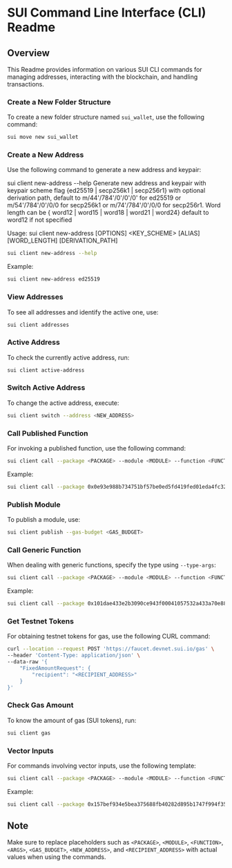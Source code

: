 # SUI Command Line Interface (CLI) Readme

## Overview

This Readme provides information on various SUI CLI commands for managing addresses, interacting with the blockchain, and handling transactions.

### Create a New Folder Structure

To create a new folder structure named `sui_wallet`, use the following command:

```bash
sui move new sui_wallet
```

### Create a New Address

Use the following command to generate a new address and keypair:

sui client new-address --help
Generate new address and keypair with keypair scheme flag {ed25519 | secp256k1 | secp256r1} with optional derivation path, default to m/44'/784'/0'/0'/0' for
ed25519 or m/54'/784'/0'/0/0 for secp256k1 or m/74'/784'/0'/0/0 for secp256r1. Word length can be { word12 | word15 | word18 | word21 | word24} default to word12
if not specified

Usage: sui client new-address [OPTIONS] <KEY_SCHEME> [ALIAS] [WORD_LENGTH] [DERIVATION_PATH]

```bash
sui client new-address --help
```

Example:
```bash
sui client new-address ed25519
```
### View Addresses

To see all addresses and identify the active one, use:

```bash
sui client addresses
```

### Active Address

To check the currently active address, run:

```bash
sui client active-address
```

### Switch Active Address

To change the active address, execute:

```bash
sui client switch --address <NEW_ADDRESS>
```

### Call Published Function

For invoking a published function, use the following command:

```bash
sui client call --package <PACKAGE> --module <MODULE> --function <FUNCTION> --args <ARGS> --gas-budget <GAS_BUDGET>
```

Example:
```bash
sui client call --package 0x0e93e988b734751bf57be0ed5fd419fed01eda4fc320637c3e89c65f82c85f78 --module music_coin --function mint_token --args 0x7622369a7f85565664aa0189cb03c4d4fdb484ad6c0f3a1915be9a7767d48108 23333333333 0x0b6ffe868b9b236cbf29316a277ff891e368facf8975e146c950b137f0268adc --gas-budget 10000000000
```

### Publish Module

To publish a module, use:

```bash
sui client publish --gas-budget <GAS_BUDGET>
```

### Call Generic Function

When dealing with generic functions, specify the type using `--type-args`:

```bash
sui client call --package <PACKAGE> --module <MODULE> --function <FUNCTION> --type-args <TYPE_ARGS> --args <ARGS> --gas-budget <GAS_BUDGET>
```

Example:
```bash
sui client call --package 0x101dae433e2b3090ce943f00041057532a433a70e88c193fac9e0f8ad8bd953d --module book_my_ticket_coin --function mint_and_transfer --type-args 0x101dae433e2b3090ce943f00041057532a433a70e88c193fac9e0f8ad8bd953d(packageId)::book_my_ticket_coin::BOOK_MY_TICKET_COIN --args 0x82b735ee14cbba558c4d01f3b13734c22ed47070a75d24aac32689ff74e3029b 2333333333333333 0x0b6ffe868b9b236cbf29316a277ff891e368facf8975e146c950b137f0268adc --gas-budget 1000000000
```

### Get Testnet Tokens

For obtaining testnet tokens for gas, use the following CURL command:

```bash
curl --location --request POST 'https://faucet.devnet.sui.io/gas' \
--header 'Content-Type: application/json' \
--data-raw '{
    "FixedAmountRequest": {
        "recipient": "<RECIPIENT_ADDRESS>"
    }
}'
```

### Check Gas Amount

To know the amount of gas (SUI tokens), run:

```bash
sui client gas
```

### Vector Inputs

For commands involving vector inputs, use the following template:

```bash
sui client call --package <PACKAGE> --module <MODULE> --function <FUNCTION> --args <ARGS> --gas-budget <GAS_BUDGET> --json
```

Example:
```bash
sui client call --package 0x157bef934e5bea375688fb40282d895b1747f994f35d7d939462cee73b8a5415 --module BookMyTicket --function add_ticket_types --args 0xdd70fb36f066239813eaaf45ea049d9945f9633a009eda840c0d205bebf9bc6b "["hemaeenth","fff","ccc"]" "[1,2,2]" --gas-budget 1000000000 --json
```

## Note

Make sure to replace placeholders such as `<PACKAGE>`, `<MODULE>`, `<FUNCTION>`, `<ARGS>`, `<GAS_BUDGET>`, `<NEW_ADDRESS>`, and `<RECIPIENT_ADDRESS>` with actual values when using the commands.

